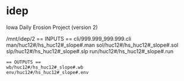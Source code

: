idep
====

Iowa Daily Erosion Project (version 2)

/mnt/idep/2
    == INPUTS ==
    cli/999.999_999.999.cli
    man/huc12#/hs_huc12#_slope#.man
    sol/huc12#/hs_huc12#_slope#.sol
    slp/huc12#/hs_huc12#_slope#.slp
    run/huc12#/hs_huc12#_slope#.run
    
    == OUTPUTS ==
    wb/huc12#/hs_huc12#_slope#.wb
    env/huc12#/hs_huc12#_slope#.env